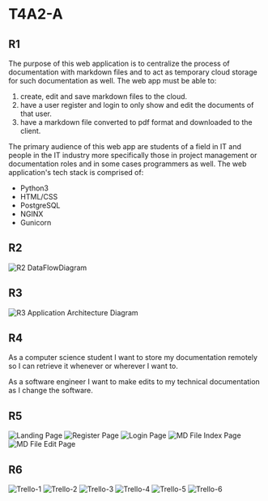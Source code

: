 # T4A2-A

## R1

The purpose of this web application is to centralize the process of documentation with markdown files and to act as temporary cloud storage for such documentation as well. The web app must be able to:

1. create, edit and save markdown files to the cloud.
2. have a user register and login to only show and edit the documents of that user.
3. have a markdown file converted to pdf format and downloaded to the client.

The primary audience of this web app are students of a field in IT and people in the IT industry more specifically those in project management or documentation roles and in some cases programmers as well. The web application's tech stack is comprised of:

- Python3
- HTML/CSS
- PostgreSQL
- NGINX
- Gunicorn

## R2

![R2 DataFlowDiagram](docs/DataFlowDiagram.png)

## R3

![R3 Application Architecture Diagram](docs/AAD.png)

## R4

As a computer science student I want to store my documentation remotely so I can retrieve it whenever or wherever I want to.

As a software engineer I want to make edits to my technical documentation as I change the software.

## R5

![Landing Page](docs/Landing-Page.png)
![Register Page](docs/Register-Page.png)
![Login Page](docs/Login-Page.png)
![MD File Index Page](docs/MD-File-Index-Page.png)
![MD File Edit Page](docs/MD-File-Edit-Page.png)

## R6

![Trello-1](docs/Trello-1.png)
![Trello-2](docs/Trello-2.png)
![Trello-3](docs/Trello-3.png)
![Trello-4](docs/Trello-4.png)
![Trello-5](docs/Trello-5.png)
![Trello-6](docs/Trello-6.png)